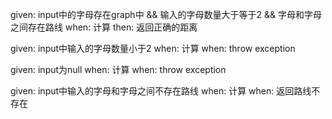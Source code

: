 given:
input中的字母存在graph中 && 输入的字母数量大于等于2 && 字母和字母之间存在路线
when:
计算
then:
返回正确的距离

given:
input中输入的字母数量小于2
when:
计算
when:
throw exception

given:
input为null
when:
计算
when:
throw exception

given:
input中输入的字母和字母之间不存在路线
when:
计算
when:
返回路线不存在
